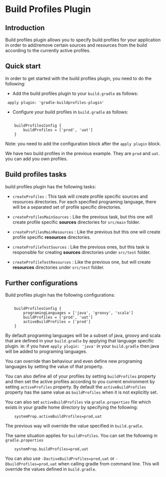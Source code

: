# Build Profiles Plugin

## Introduction

Build profiles plugin allows you to specify build profiles for your application in order to add/remove certain
sources and resources from the build according to the currently active profiles.

## Quick start

In order to get started with the build profiles plugin, you need to do the following:

* Add the build profiles plugin to your `build.gradle` as follows:

` apply plugin: 'gradle-buildprofiles-plugin'`

* Configure your build profiles in `build.gradle` as follows:

```

    buildProfilesConfig {
        buildProfiles = ['prod', 'uat']
    }

```

Note: you need to add the configuration block after the `apply plugin` block.

We have two build profiles in the previous example. They are `prod` and `uat`. 
you can add you own profiles.

## Build profiles tasks

build profiles plugin has the following tasks:

* `createProfiles` : This task will create profile specific sources and resources directories.
For each specified programing language, there will be a separated set of profile specific directories.

* `createProfilesMainSources` : Like the previous task, but this one will create profile specific
**sources** directories for `src/main` folder.

* `createProfilesMainResources` : Like the previous but this one will create profile
specific **resources** directories.

* `createProfileTestSources` : Like the previous ones, but this task is responsible for
creating **sources** directories under `src/test` folder.

* `createProfileTestResources` : Like the previous one, but will create **resources**
directories under `src/test` folder.

## Further configurations

Build profiles plugin has the following configurations:

```

    buildProfilesConfig {
        programingLanguages = ['java', 'groovy', 'scala']
        buildProfiles = ['prod', 'uat']
        activeBuildProfiles = ['prod'] 
    }

```

By default programing languages will be a subset of java, groovy and scala that
are defined in your `build.gradle` by applying that language specific plugin. ie: if
you have `apply plugin: 'java'` in your `build.gradle` then java will be added to
programing languages.

You can override than behaviour and even define new programing languages by setting
the value of that property.

You can also define all of your profiles by setting `buildProfiles` property and
then set the active profiles according to you current environment by setting
`activeProfiles` property. By default the `activeBuildProfiles` property has the same
value as `buildProfiles` when it is not explicitly set.

You can also set `activeBuildProfiles` via `gradle.properties` file which exists
in your gradle home directory by specifying the following:

```
    systemProp.activeBuildProfiles=prod,uat
```

The previous way will override the value specified in `build.gradle`.

The same situation applies for `buildProfiles`. You can set the following in `gradle.properties`

```
    systemProp.buildProfiles=prod,uat
```

You can also use `-DactiveBuildProfiles=prod,uat` or `-DbuildProfiles=prod,uat`
when calling gradle from command line. This will override the values defined in `build.gradle`.